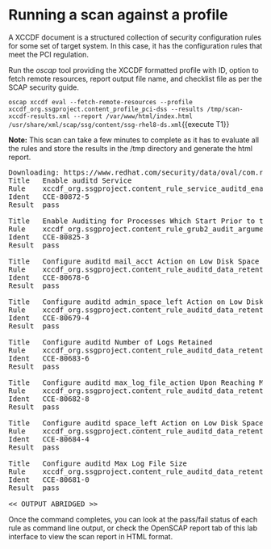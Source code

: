 # Running a scan against a profile

A XCCDF document is a structured collection of security configuration rules for some set of target system. In this case, it has the 
configuration rules that meet the PCI regulation.

Run the *oscap* tool providing the XCCDF formatted profile with ID, option to fetch remote resources, report output file name, and 
checklist file as per the SCAP security guide.

`oscap xccdf eval --fetch-remote-resources --profile xccdf_org.ssgproject.content_profile_pci-dss --results /tmp/scan-xccdf-results.xml --report /var/www/html/index.html /usr/share/xml/scap/ssg/content/ssg-rhel8-ds.xml`{{execute T1}}

__Note:__ This scan can take a few minutes to complete as it has to evaluate all the rules and store the results in the /tmp directory and generate the html report.  

<pre class="file">
Downloading: https://www.redhat.com/security/data/oval/com.redhat.rhsa-RHEL8.xml ... ok
Title   Enable auditd Service
Rule    xccdf_org.ssgproject.content_rule_service_auditd_enabled
Ident   CCE-80872-5
Result  pass

Title   Enable Auditing for Processes Which Start Prior to the Audit Daemon
Rule    xccdf_org.ssgproject.content_rule_grub2_audit_argument
Ident   CCE-80825-3
Result  pass

Title   Configure auditd mail_acct Action on Low Disk Space
Rule    xccdf_org.ssgproject.content_rule_auditd_data_retention_action_mail_acct
Ident   CCE-80678-6
Result  pass

Title   Configure auditd admin_space_left Action on Low Disk Space
Rule    xccdf_org.ssgproject.content_rule_auditd_data_retention_admin_space_left_action
Ident   CCE-80679-4
Result  pass

Title   Configure auditd Number of Logs Retained
Rule    xccdf_org.ssgproject.content_rule_auditd_data_retention_num_logs
Ident   CCE-80683-6
Result  pass

Title   Configure auditd max_log_file_action Upon Reaching Maximum Log Size
Rule    xccdf_org.ssgproject.content_rule_auditd_data_retention_max_log_file_action
Ident   CCE-80682-8
Result  pass

Title   Configure auditd space_left Action on Low Disk Space
Rule    xccdf_org.ssgproject.content_rule_auditd_data_retention_space_left_action
Ident   CCE-80684-4
Result  pass

Title   Configure auditd Max Log File Size
Rule    xccdf_org.ssgproject.content_rule_auditd_data_retention_max_log_file
Ident   CCE-80681-0
Result  pass

<< OUTPUT ABRIDGED >>
</pre>

Once the command completes, you can look at the pass/fail status of each rule as command line output, or check the OpenSCAP report tab of this lab interface 
to view the scan report in HTML format.
